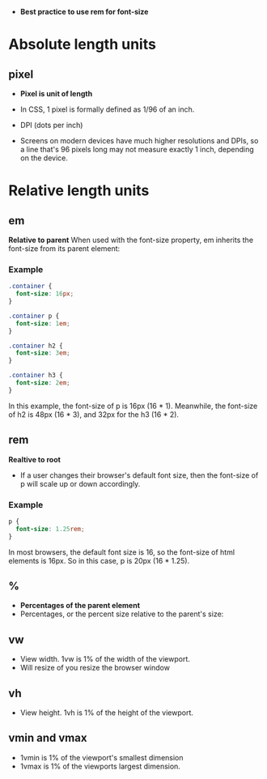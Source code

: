 
* **Best practice to use rem for font-size**

# Absolute length units

## pixel
* **Pixel is unit of length**
* In CSS, 1 pixel is formally defined as 1/96 of an inch. 
* DPI (dots per inch) 

* Screens on modern devices have much higher resolutions and DPIs, so a line that's 96 pixels long may not measure exactly 1 inch, depending on the device.


# Relative length units


## em
**Relative to parent**
When used with the font-size property, em inherits the font-size from its parent element:

### Example
```css
.container {
  font-size: 16px;
}

.container p {
  font-size: 1em;
}

.container h2 {
  font-size: 3em;
}

.container h3 {
  font-size: 2em;
}
```

In this example, the font-size of p is 16px (16 * 1). Meanwhile, the font-size
of h2 is 48px (16 * 3), and 32px for the h3 (16 * 2).


## rem  
**Realtive to root**

* If a user changes their browser's default font size, then the font-size of p will scale up or down accordingly.
### Example
```css
p {
  font-size: 1.25rem;
}
```


In most browsers, the default font size is 16, so the font-size of html
elements is 16px. So in this case, p is 20px (16 * 1.25).

## %
* **Percentages of the parent element**
* Percentages, or the percent size relative to the parent's size:

## vw
* View width. 1vw is 1% of the width of the viewport.
* Will resize of you resize the browser window

## vh
* View height. 1vh is 1% of the height of the viewport.


## vmin and vmax
* 1vmin is 1% of the viewport's smallest dimension
* 1vmax is 1% of the viewports largest dimension.

